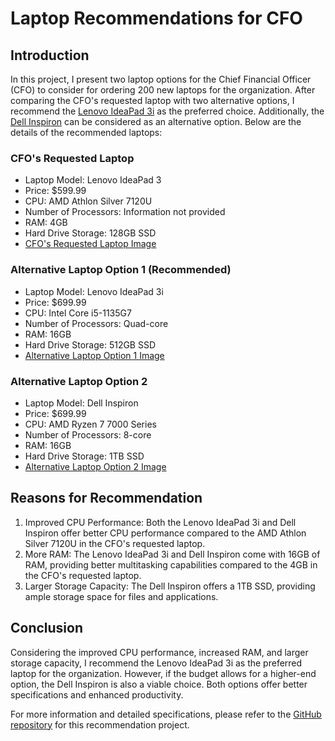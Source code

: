 # Laptop Recommendations for CFO

## Introduction
In this project, I present two laptop options for the Chief Financial Officer (CFO) to consider for ordering 200 new laptops for the organization. After comparing the CFO's requested laptop with two alternative options, I recommend the [Lenovo IdeaPad 3i](https://www.example.com/lenovo-ideapad-3i) as the preferred choice. Additionally, the [Dell Inspiron](https://www.example.com/dell-inspiron) can be considered as an alternative option. Below are the details of the recommended laptops:

### CFO's Requested Laptop
- Laptop Model: Lenovo IdeaPad 3
- Price: $599.99
- CPU: AMD Athlon Silver 7120U
- Number of Processors: Information not provided
- RAM: 4GB
- Hard Drive Storage: 128GB SSD
- [CFO's Requested Laptop Image](CFO.jpg)

### Alternative Laptop Option 1 (Recommended)
- Laptop Model: Lenovo IdeaPad 3i
- Price: $699.99
- CPU: Intel Core i5-1135G7
- Number of Processors: Quad-core
- RAM: 16GB
- Hard Drive Storage: 512GB SSD
- [Alternative Laptop Option 1 Image](OPT1.jpg)

### Alternative Laptop Option 2
- Laptop Model: Dell Inspiron
- Price: $699.99
- CPU: AMD Ryzen 7 7000 Series
- Number of Processors: 8-core
- RAM: 16GB
- Hard Drive Storage: 1TB SSD
- [Alternative Laptop Option 2 Image](OPT2.jpg)

## Reasons for Recommendation
1. Improved CPU Performance: Both the Lenovo IdeaPad 3i and Dell Inspiron offer better CPU performance compared to the AMD Athlon Silver 7120U in the CFO's requested laptop.
2. More RAM: The Lenovo IdeaPad 3i and Dell Inspiron come with 16GB of RAM, providing better multitasking capabilities compared to the 4GB in the CFO's requested laptop.
3. Larger Storage Capacity: The Dell Inspiron offers a 1TB SSD, providing ample storage space for files and applications.

## Conclusion
Considering the improved CPU performance, increased RAM, and larger storage capacity, I recommend the Lenovo IdeaPad 3i as the preferred laptop for the organization. However, if the budget allows for a higher-end option, the Dell Inspiron is also a viable choice. Both options offer better specifications and enhanced productivity.

For more information and detailed specifications, please refer to the [GitHub repository](link-to-repository) for this recommendation project.

